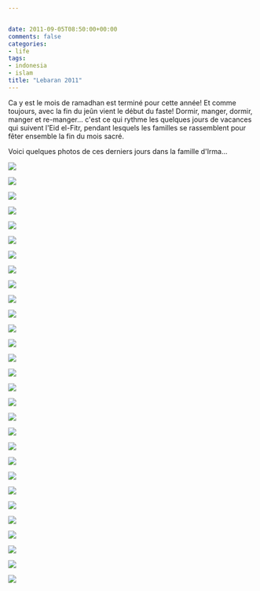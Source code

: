 ```yaml
---


date: 2011-09-05T08:50:00+00:00
comments: false
categories: 
- life
tags:
- indonesia
- islam
title: "Lebaran 2011"
---
```


Ca y est le mois de ramadhan est terminé pour cette année! Et comme toujours, avec la fin du jeûn vient le début du faste! Dormir, manger, dormir, manger et re-manger... c'est ce qui rythme les quelques jours de vacances qui suivent l'Eid el-Fitr, pendant lesquels les familles se rassemblent pour fêter ensemble la fin du mois sacré.

Voici quelques photos de ces derniers jours dans la famille d'Irma...

![](_media/Lebaran2011-Bogor-6.jpg)

![](_media/Lebaran2011-Bogor-8.jpg)

![](_media/Lebaran2011-Bogor-12.jpg)

![](_media/Lebaran2011-Bogor-13.jpg)

![](_media/Lebaran2011-Bogor-19.jpg)

![](_media/Lebaran2011-Bogor-21.jpg)

![](_media/Lebaran2011-Bogor-31.jpg)

![](_media/Lebaran2011-Bogor-38.jpg)

![](_media/Lebaran2011-Bogor-40.jpg)

![](_media/Lebaran2011-Bogor-41.jpg)

![](_media/Lebaran2011-Bogor-46.jpg)

![](_media/Lebaran2011-Bogor-48.jpg)

![](_media/Lebaran2011-Bogor-49.jpg)

![](_media/Lebaran2011-Bogor-50.jpg)

![](_media/Lebaran2011-Bogor-55.jpg)

![](_media/Lebaran2011-Bogor-56.jpg)

![](_media/Lebaran2011-Bogor-57.jpg)

![](_media/Lebaran2011-Bogor-60.jpg)

![](_media/Lebaran2011-Bogor-65.jpg)

![](_media/Lebaran2011-Bogor-66.jpg)

![](_media/Lebaran2011-Jakarta-1.jpg)

![](_media/Lebaran2011-Jakarta-3.jpg)

![](_media/Lebaran2011-Jakarta-13.jpg)

![](_media/Lebaran2011-Jakarta-15.jpg)

![](_media/Lebaran2011-Jakarta-16.jpg)

![](_media/Lebaran2011-Jakarta-17.jpg)

![](_media/Lebaran2011-Jakarta-18.jpg)

![](_media/Lebaran2011-Jakarta-19.jpg)

![](_media/Lebaran2011-Jakarta-27.jpg)